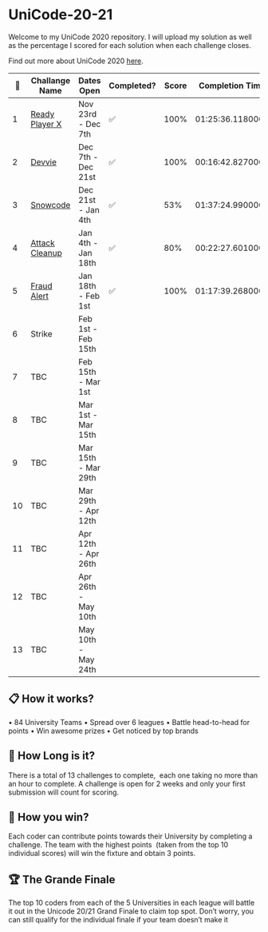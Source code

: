 # UniCode-20-21

Welcome to my UniCode 2020 repository. I will upload my solution as well as the percentage I scored for each solution when each challenge closes.

Find out more about UniCode 2020 [here](https://www.showcode.io/unicode/).


:pencil: | Challange Name     | Dates Open          | Completed?         | Score | Completion Time
---------|--------------------|---------------------|--------------------|-------|------------------
1        | [Ready Player X][1]| Nov 23rd - Dec 7th  | :white_check_mark: | 100%  | 01:25:36.1180000
2        | [Devvie][2]        | Dec 7th - Dec 21st  | :white_check_mark: | 100%  | 00:16:42.8270000
3        | [Snowcode][3]      | Dec 21st - Jan 4th  | :white_check_mark: |  53%  | 01:37:24.9900000
4        | [Attack Cleanup][4]| Jan 4th - Jan 18th  | :white_check_mark: |  80%  | 00:22:27.6010000
5        | [Fraud Alert][5]   | Jan 18th - Feb 1st  | :white_check_mark: | 100%  | 01:17:39.2680000
6        | Strike             | Feb 1st - Feb 15th  |                    |       | 
7        | TBC                | Feb 15th - Mar 1st  |                    |       | 
8        | TBC                | Mar 1st - Mar 15th  |                    |       | 
9        | TBC                | Mar 15th - Mar 29th |                    |       | 
10       | TBC                | Mar 29th - Apr 12th |                    |       | 
11       | TBC                | Apr 12th - Apr 26th |                    |       | 
12       | TBC                | Apr 26th - May 10th |                    |       | 
13       | TBC                | May 10th - May 24th |                    |       | 





## :clipboard:  How it works?

• 84 University Teams
• Spread over 6 leagues
• Battle head-to-head for points
• Win awesome prizes
• Get noticed by top brands

## :red_car:  How Long is it?

There is a total of 13 challenges to complete,  each one taking no more than an hour to complete. 
A challenge is open for 2 weeks and only your first submission will count for scoring.

## :rocket:  How you win?

Each coder can contribute points towards their University by completing a challenge. 
The team with the highest points  (taken from the top 10 individual scores) will win the fixture and obtain 3 points.

## :trophy: The Grande Finale

The top 10 coders from each of the 5 Universities in each league will battle it out in the Unicode 20/21 Grand Finale to claim top spot.
Don’t worry, you can still qualify for the individual finale if your team doesn’t make it

[1]:https://github.com/CraigMyles/UniCode-20-21/blob/main/Challenge_1_Ready_Player_X/src/main.java
[2]:https://github.com/CraigMyles/UniCode-20-21/blob/main/Challenge_2_Devvie/src/main.java
[3]:https://github.com/CraigMyles/UniCode-20-21/blob/main/Challenge_3_Snowcode/src/main3.java
[4]:https://github.com/CraigMyles/UniCode-20-21/blob/main/Challenge_4_Attack_Cleanup/src/main.java
[5]:https://github.com/CraigMyles/UniCode-20-21/blob/main/Challenge_5_Fraud_Alert/src/main.java